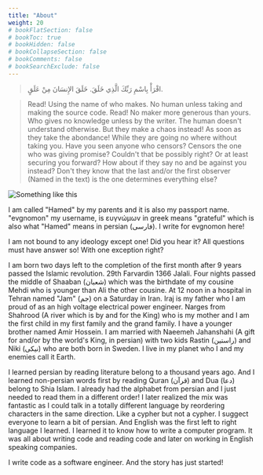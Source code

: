 ```yaml
---
title: "About"
weight: 20
# bookFlatSection: false
# bookToc: true
# bookHidden: false
# bookCollapseSection: false
# bookComments: false
# bookSearchExclude: false
---
```

> اقْرَأْ بِاسْمِ رَبِّكَ الَّذِي خَلَقَ.
> خَلَقَ الإِنسَانَ مِنْ عَلَقٍ.

> Read! Using the name of who makes. No human unless taking and making the source code. Read! No maker more generous than yours. Who gives no knowledge unless by the writer. The human doesn't understand otherwise. But they make a chaos instead! As soon as they take the abondance! While they are going no where without taking you. Have you seen anyone who censors? Censors the one who was giving promise? Couldn't that be possibly right? Or at least securing you forward? How about if they say no and be against you instead? Don't they know that the last and/or the first observer (Named in the text) is the one determines everything else?

![Something like this](/about.png)

I am called "Hamed" by my parents and it is also my passport name. "evgnomon" my username, is ευγνώμων in greek means "grateful" which is also what "Hamed" means in persian (فارسی). I write for evgnomon here!

I am not bound to any ideology except one!
Did you hear it?
All questions must have answer so!
With one exception right?

I am born two days left to the completion of the first month after 9 years passed the Islamic revolution. 29th Farvardin 1366 Jalali. Four nights passed the middle of Shaaban (شعبان) which was the birthdate of my cousine Mehdi who is younger than Ali the other cousine. At 12 noon in a hospital in Tehran named "Jam" (جم) on a Saturday in Iran. Iraj is my father who I am proud of as an high voltage electrical power engineer. Narges from Shahrood (A river which is by and for the King) who is my mother and I am the first child in my first family and the grand family. I have a younger brother named Amir Hossein. I am married with Naeemeh Jahanshahi (A gift for and/or by the world's King, in persian) with two kids Rastin (راستین) and Niki (نیکی) who are both born in Sweden. I live in my planet who I and my enemies call it Earth.

I learned persian by reading literature belong to a thousand years ago. And I learned non-persian words first by reading Quran (قرآن) and Dua (دعا) belong to Shia Islam. I already had the alphabet from persian and I just needed to read them in a different order! I later realized the mix was fantastic as I could talk in a totally different language by reordering characters in the same direction. Like a cypher but not a cypher. I suggect everyone to learn a bit of persian. And English was the first left to right language I learned. I learned it to know how to write a computer program. It was all about writing code and reading code and later on working in English speaking companies.

I write code as a software engineer. And the story has just started!
